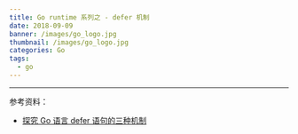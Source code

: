 ```yaml
---
title: Go runtime 系列之 - defer 机制
date: 2018-09-09
banner: /images/go_logo.jpg
thumbnail: /images/go_logo.jpg
categories: Go
tags:
  - go
---
```

----------------------------------

<!-- more -->

参考资料：
- [探究 Go 语言 defer 语句的三种机制](https://juejin.cn/post/6844904078569373710)